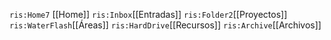 

`ris:Home7` [[Home]]   `ris:Inbox`[[Entradas]]  `ris:Folder2`[[Proyectos]]  `ris:WaterFlash`[[Áreas]]      `ris:HardDrive`[[Recursos]]   `ris:Archive`[[Archivos]]







